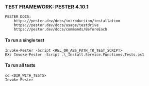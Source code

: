 ### TEST FRAMEWORK: PESTER 4.10.1

    PESTER DOCS: 
        https://pester.dev/docs/introduction/installation
        https://pester.dev/docs/usage/testdrive
        https://pester.dev/docs/commands/BeforeEach

#### To run a single test
    Invoke-Pester -Script <REL_OR_ABS_PATH_TO_TEST_SCRIPT>
    EX: Invoke-Pester -Script .\_Install.Service.Functions.Tests.ps1


#### To run all tests
    cd <DIR_WITH_TESTS>
    Invoke-Pester